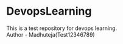 # DevopsLearning
This is a test repository for devops learning.
<br>
Author - Madhuteja(Test12346789)
